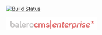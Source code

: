 [![Build Status](https://drone.io/github.com/neblina-software/balerocms-v2/status.png)](https://drone.io/github.com/neblina-software/balerocms-v2/latest)

[![BaleroCMS v2](./docs/images/logo.png)](http://balerocms.com)
